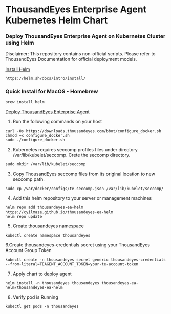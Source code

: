 # ThousandEyes Enterprise Agent Kubernetes Helm Chart
### Deploy ThousandEyes Enterprise Agent on Kubernetes Cluster using Helm

Disclaimer: This repository contains non-official scripts. Please refer to ThousandEyes Documentation for official deployment models.

<ins> Install Helm <ins>
```
https://helm.sh/docs/intro/install/
```
### Quick Install for MacOS - Homebrew
```
brew install helm
``` 
<ins>Deploy ThousandEyes Enterprise Agent</ins>
1. Run the following commands on your host
```
curl -Os https://downloads.thousandeyes.com/bbot/configure_docker.sh
chmod +x configure_docker.sh
sudo ./configure_docker.sh
```
2. Kubernetes requires seccomp profiles files under directory /var/lib/kubelet/seccomp. Crete the seccomp directory.
```
sudo mkdir /var/lib/kubelet/seccomp
```
3. Copy ThousandEyes seccomp files from its original location to new seccomp path.
```
sudo cp /var/docker/configs/te-seccomp.json /var/lib/kubelet/seccomp/
```
4. Add this helm repository to your server or management machines
```
helm repo add thousandeyes-ea-helm https://cyilmaze.github.io/thousandeyes-ea-helm
helm repo update
```
5. Create thousandeyes namespace
```
kubectl create namespace thousandeyes
```
6.Create thousandeyes-credentials secret using your ThousandEyes Account Group Token
```
kubectl create -n thousandeyes secret generic thousandeyes-credentials --from-literal=TEAGENT_ACCOUNT_TOKEN=your-te-account-token
```
7. Apply chart to deploy agent
```
helm install -n thousandeyes thousandeyes thousandeyes-ea-helm/thousandeyes-ea-helm
```
8. Verify pod is Running
```
kubectl get pods -n thousandeyes
```
